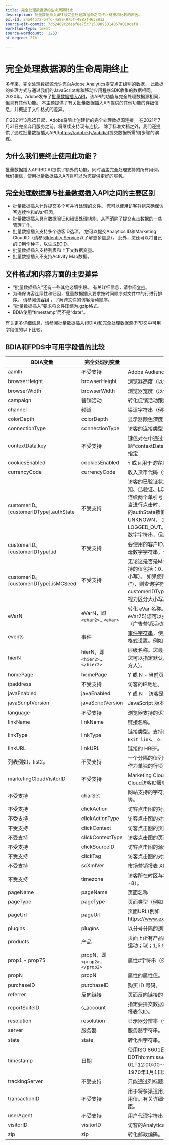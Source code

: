 ```yaml
---
title: 完全处理数据源的生命周期终止
description: 批量数据插入API与完全处理数据源之间终止链接和比较的原因。
exl-id: 24a44b7a-64fd-4a99-975f-4887f4638812
source-git-commit: 7cb2489c2deaf8e75c71589895314067a010caf8
workflow-type: tm+mt
source-wordcount: '1233'
ht-degree: 27%

---
```


# 完全处理数据源的生命周期终止

多年来，完全处理数据源允许您向Adobe Analytics提交点击级别的数据。 此数据的处理方式与通过我们的JavaScript库和移动应用程序SDK收集的数据相同。 2020年，Adobe发布了[批量数据插入API](https://www.adobe.io/apis/experiencecloud/analytics/docs.html#!AdobeDocs/analytics-2.0-apis/master/bdia.md)，该API的功能与完全处理数据源相同，但具有其他功能。 本主题提供了有关批量数据插入API提供的其他功能的详细信息，并概述了文件格式的差异。

自2021年3月25日起，Adobe将阻止创建新的完全处理数据源连接。 在2021年7月31日完全弃用服务之前，将继续支持现有连接。 除了标准文档之外，我们还提供了通过批量数据插入API](https://adobe.ly/aabdia)提交数据所需的[步骤的演练。

## 为什么我们要终止使用此功能？

批量数据插入API(BDIA)提供了额外的功能，同时涵盖完全处理支持的所有用例。 我们相信，使用批量数据插入API将可以为您提供更好的服务。

## 完全处理数据源与批量数据插入API之间的主要区别

* 批量数据插入允许提交多个可并行处理的文件。 您可以使用访客群组来确保访客连续性和eVar归因。
* 批量数据插入具有数据验证和错误处理功能，从而消除了提交点击数据的一些管理工作。
* 批量数据插入支持多个访客ID选项。 您可以提交Analytics ID和Marketing CloudID（请参阅[Identity Service](https://experienceleague.adobe.com/docs/id-service/using/home.html?lang=zh-Hans)以了解更多信息）。 此外，您还可以将自己的ID用作[种子，以生成ECID](https://www.adobe.io/apis/experiencecloud/analytics/docs.html#!AdobeDocs/analytics-2.0-apis/master/bdia.md#customer-id-and-experience-cloud-visitor-id-seeds)。
* 批量数据插入支持列表和上下文数据变量。
* 批量数据插入不支持Activity Map数据。

## 文件格式和内容方面的主要差异

* “批量数据插入”还有一些其他必填字段。 有关详细信息，请参阅[文档](https://www.adobe.io/apis/experiencecloud/analytics/docs.html#!AdobeDocs/analytics-2.0-apis/master/bdia.md)。
* 为确保访客连续性和归因，批量数据插入要求按时间顺序对文件中的行进行排序。 请参阅[访客组](https://www.adobe.io/apis/experiencecloud/analytics/docs.html#!AdobeDocs/analytics-2.0-apis/master/bdia.md#visitor-groups) ，了解跨文件的访客活动顺序。
* “批量数据插入”要求将文件压缩为.gzip格式。
* BDIA使用“timestamp”而不是“date”。

有关更多详细信息，请参阅批量数据插入(BDIA)和完全处理数据源(FPDS)中可用字段值的以下比较。

## BDIA和FPDS中可用字段值的比较

| BDIA变量 | 完全处理列变量 | 描述 |
| --- | --- | --- |
| aamlh | 不受支持 | Adobe Audience Manager位置提示。 |
| browserHeight | browserHeight | 浏览器高度（以像素为单位）（例如，768） |
| browserWidth | browserWidth | 浏览器宽度（以像素为单位）（例如1024） |
| campaign | 营销活动 | 转化促销活动跟踪代码 |
| channel | 频道 | 渠道字符串（例如，“体育节”） |
| colorDepth | colorDepth | 显示器颜色深度（以位为单位，例如24） |
| connectionType | connectionType | 访客的连接类型（LAN或调制解调器） |
| contextData.key | 不受支持 | 键值对在中通过命名标题“contextData.product”或“contextData.color”来指定 |
| cookiesEnabled | cookiesEnabled | `Y` 或 `N` 用于访客是否支持第一方会话cookie |
| currencyCode | currencyCode | 收入货币代码（例如`USD`） |
| customerID。[customerIDType].authState | 不受支持 | 访客的已验证状态。 支持的值包括：0、1、2、未知、已验证、LOGGED_OUT或“（不区分大小写）。 连续两个单引号(&quot;)会导致查询字符串中忽略该值，当进行点击时，该值将转换为0。 请注意，受支持的authState数值表示以下内容： 0 = UNKNOWN， 1 = AUTHENTICATED， 2 = LOGGED_OUT。 customerIDType可以是任何字母数字字符串，但应视为区分大小写。 |
| customerID。[customerIDType].id | 不受支持 | 要使用的客户ID。 customerIDType可以是任何字母数字字符串，但应视为区分大小写。 |
| customerID。[customerIDType].isMCSeed | 不受支持 | 无论这是否是Marketing Cloud访客ID的种子。 支持的值包括：0、1、TRUE、FALSE、“（不区分大小写）。 如果使用0、FALSE或两个连续的单引号(&quot;)，则查询字符串中会忽略该值。 customerIDType可以是任何字母数字字符串，但应视为区分大小写。 |
| eVarN | eVarN，即`<eVar2>`...`<eVar>` | 转化 eVar 名称。您最多可有 75 个 eVar ( eVar1 -eVar75)您可以指定eVar名称(eVar12)或友好名称（广告营销活动3）。 |
| events | 事件 | [事件字符串](https://experienceleague.adobe.com/docs/analytics/implementation/vars/page-vars/events/event-serialization.html?lang=en#vars)，使用与s.events变量相同的语法进行格式设置。例如：scAdd，event1,event7 |
| hierN | hierN，即`<hier2>`...`</hier2>` | 层级名称。您最多可有 5 个层级 ( hier1 - hier5)。 您可以指定默认层次结构名称`hier2`或友好名称（北方人）。 |
| homePage | homePage | Y 或 N - 当前页面是否为访客的主页。 |
| ipaddress | 不受支持 | 访客的IP地址。 |
| javaEnabled | javaEnabled | Y 或 N - 访客是否已启用 Java。 |
| javaScriptVersion | javaScriptVersion | JavaScript 版本（例如 1.3）。 |
| language | 不受支持 | 浏览器支持的语言。 例如：`en-us`。 |
| linkName | linkName | 链接名称。 |
| linkType | linkType | 链接类型。支持的值包括：  `d: Download link`、  `e: Exit link`、  `o: Custom link`。 |
| linkURL | linkURL | 链接的 HREF。 |
| 列表例如，list2。 | 不受支持 | 一个分隔的值列表，这些值会传递到变量中，然后作为单独的行项目进行报告 |
| marketingCloudVisitorID | 不受支持 | Marketing Cloud ID. 请参阅[访客标识](https://experienceleague.adobe.com/docs/id-service/using/home.html?lang=en#id-service-api)和Marketing Cloud访客ID服务 |
| 不受支持 | charSet | 网站支持的字符集。 例如，UTF-8、ISO-8859-1 等。 |
| 不受支持 | clickAction | 访客点击图的对象标识符 (oid) |
| 不受支持 | clickActionType | 访客点击图的对象标识符类型 (oidt) |
| 不受支持 | clickContext | 访客点击图的页面标识符 (pid) |
| 不受支持 | clickContextType | 访客点击图的页面标识符类型 (pidt) |
| 不受支持 | clickSourceID | 访客点击图的源索引 (oi) |
| 不受支持 | clickTag | 访客点击图的对象标记名称 (ot) |
| 不受支持 | scXmlVer | 市场营销报表 XML 请求版本号（例如 1.0）。 |
| 不受支持 | timezone | 访客所在时区与格林威治时间的小时差（例如 -8）。 |
| pageName | pageName | 页面名称 |
| pageType | pageType | 页面类型（例如，“错误页面”）。 |
| pageUrl | pageUrl | 页面URL(例如https://www.example.com/index.html)。 |
| plugins | plugins | 以分号分隔的浏览器插件名称列表。 |
| products | 产品 | 页面上所有产品的列表。 用逗号分隔产品。 例如：运动；球；1;5.95，玩具；顶部；1:1.99。 |
| prop1 - prop75 | propN，即`<prop2>`...`</prop2>` | 属性#字符串（例如，“体育节”）。 |
| propN | propN | 属性的属性值。 |
| purchaseID | purchaseID | 购买 ID 号码。 |
| referrer | 反向链接 | 页面反向链接的 URL。 |
| reportSuiteID | s_account | 指定要提交数据的报表包。您应使用逗号分隔多个报表包ID。 |
| resolution | resolution | 显示器分辨率（例如 1024x768）。 |
| server | 服务器 | 服务器字符串。 |
| state | state | 转化州字符串。 |
| timestamp | 日期 | 使用ISO 8601日期格式YYYY-MM-DDThh:mm:ss±UTC_offset(例如，2021-09-01T12:00:00-07:00)，或Unix时间格式（自1970年1月1日起经过的秒数）。 |
| trackingServer | 不受支持 | 只能通过列标题提供。 |
| transactionID | 不受支持 | 用于将多渠道用户活动绑定在一起作报告之用的公用值。有关详细信息，请参阅[Data Sources用户指南](https://experienceleague.adobe.com/docs/analytics/import/data-sources/datasrc-home.html?lang=en#data-sources)。 |
| userAgent | 不受支持 | 用户代理字符串 |
| visitorID | visitorID | 访客的Analytics ID。 请参阅[访客标识](https://experienceleague.adobe.com/docs/id-service/using/home.html?lang=en)。 |
| zip | zip | 转化邮政编码。 |
